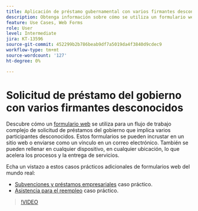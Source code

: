 ```yaml
---
title: Aplicación de préstamo gubernamental con varios firmantes desconocidos
description: Obtenga información sobre cómo se utiliza un formulario web para un flujo de trabajo complejo de solicitud de préstamo gubernamental que implica a varios participantes desconocidos
feature: Use Cases, Web Forms
role: User
level: Intermediate
jira: KT-13596
source-git-commit: 452299b2b786beab9df7a5019da4f3840d9cdec9
workflow-type: tm+mt
source-wordcount: '127'
ht-degree: 0%

---
```


# Solicitud de préstamo del gobierno con varios firmantes desconocidos

Descubre cómo un [formulario web](../sign-advanced-users/webform.md) se utiliza para un flujo de trabajo complejo de solicitud de préstamos del gobierno que implica varios participantes desconocidos. Estos formularios se pueden incrustar en un sitio web o enviarse como un vínculo en un correo electrónico. También se pueden rellenar en cualquier dispositivo, en cualquier ubicación, lo que acelera los procesos y la entrega de servicios.

Echa un vistazo a estos casos prácticos adicionales de formularios web del mundo real:

* [Subvenciones y préstamos empresariales](https://experienceleague.adobe.com/docs/document-cloud-learn/sign-learning-hub/expand/recipes/gov/usecasegovgrants.html?lang=en) caso práctico.
* [Asistencia para el reempleo](https://experienceleague.adobe.com/docs/document-cloud-learn/sign-learning-hub/expand/recipes/gov/usecasegovreemployment.html?lang=en) caso práctico.

>[!VIDEO](https://video.tv.adobe.com/v/3421619?quality=12&learn=on&hidetitle=true)
